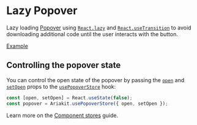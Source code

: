 # Lazy Popover

<p data-description>
  Lazy loading <a href="/components/popover">Popover</a> using <a href="https://react.dev/reference/react/lazy"><code>React.lazy</code></a> and <a href="https://react.dev/reference/react/useTransition"><code>React.useTransition</code></a> to avoid downloading additional code until the user interacts with the button.
</p>

<a href="./index.tsx" data-playground>Example</a>

## Controlling the popover state

You can control the open state of the popover by passing the [`open`](/apis/popover-store#open) and [`setOpen`](/apis/popover-store#setopen) props to the [`usePopoverStore`](/apis/popover-store) hook:

```js
const [open, setOpen] = React.useState(false);
const popover = Ariakit.usePopoverStore({ open, setOpen });
```

Learn more on the [Component stores](/guide/component-stores#controlled-state) guide.
